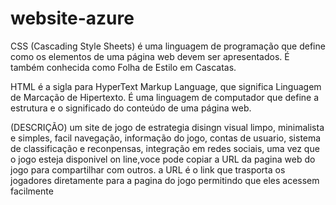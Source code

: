 # website-azure
CSS (Cascading Style Sheets) é uma linguagem de programação que define como os elementos de uma página web devem ser apresentados. É também conhecida como Folha de Estilo em Cascatas. 

HTML é a sigla para HyperText Markup Language, que significa Linguagem de Marcação de Hipertexto. É uma linguagem de computador que define a estrutura e o significado do conteúdo de uma página web. 

(DESCRIÇÃO)
um site de jogo de estrategia disingn visual limpo, minimalista e simples, facil navegação, informação do jogo, contas de usuario, sistema de classificação e reconpensas, integração em redes sociais, uma vez que o jogo esteja disponivel on line,voce pode copiar a URL da pagina web do jogo para compartilhar com outros. a URL é o link que trasporta os jogadores diretamente para a pagina do jogo permitindo que eles acessem facilmente
